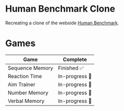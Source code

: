 # Human Benchmark Clone

Recreating a clone of the webside [Human Benchmark](https://humanbenchmark.com/).

# Games

| Game            | Complete                    |
| --------------- | --------------------------- |
| Sequence Memory | Finished :white_check_mark: |
| Reaction Time   | In-progress :construction:  |
| Aim Trainer     | In-progress :construction:  |
| Number Memory   | In-progress :construction:  |
| Verbal Memory   | In-progress :construction:  |
